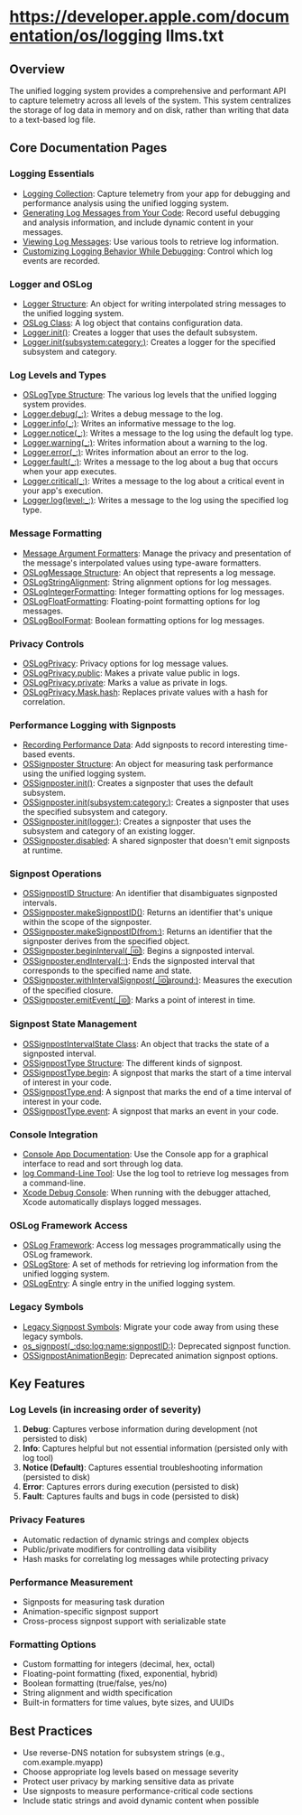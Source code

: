 # https://developer.apple.com/documentation/os/logging llms.txt

## Overview
The unified logging system provides a comprehensive and performant API to capture telemetry across all levels of the system. This system centralizes the storage of log data in memory and on disk, rather than writing that data to a text-based log file.

## Core Documentation Pages

### Logging Essentials
- [Logging Collection](https://developer.apple.com/documentation/os/logging): Capture telemetry from your app for debugging and performance analysis using the unified logging system.
- [Generating Log Messages from Your Code](https://developer.apple.com/documentation/os/generating-log-messages-from-your-code): Record useful debugging and analysis information, and include dynamic content in your messages.
- [Viewing Log Messages](https://developer.apple.com/documentation/os/viewing-log-messages): Use various tools to retrieve log information.
- [Customizing Logging Behavior While Debugging](https://developer.apple.com/documentation/os/customizing-logging-behavior-while-debugging): Control which log events are recorded.

### Logger and OSLog
- [Logger Structure](https://developer.apple.com/documentation/os/logger): An object for writing interpolated string messages to the unified logging system.
- [OSLog Class](https://developer.apple.com/documentation/os/oslog): A log object that contains configuration data.
- [Logger.init()](https://developer.apple.com/documentation/os/logger/init()): Creates a logger that uses the default subsystem.
- [Logger.init(subsystem:category:)](https://developer.apple.com/documentation/os/logger/init(subsystem:category:)): Creates a logger for the specified subsystem and category.

### Log Levels and Types
- [OSLogType Structure](https://developer.apple.com/documentation/os/oslogtype): The various log levels that the unified logging system provides.
- [Logger.debug(_:)](https://developer.apple.com/documentation/os/logger/debug(_:)): Writes a debug message to the log.
- [Logger.info(_:)](https://developer.apple.com/documentation/os/logger/info(_:)): Writes an informative message to the log.
- [Logger.notice(_:)](https://developer.apple.com/documentation/os/logger/notice(_:)): Writes a message to the log using the default log type.
- [Logger.warning(_:)](https://developer.apple.com/documentation/os/logger/warning(_:)): Writes information about a warning to the log.
- [Logger.error(_:)](https://developer.apple.com/documentation/os/logger/error(_:)): Writes information about an error to the log.
- [Logger.fault(_:)](https://developer.apple.com/documentation/os/logger/fault(_:)): Writes a message to the log about a bug that occurs when your app executes.
- [Logger.critical(_:)](https://developer.apple.com/documentation/os/logger/critical(_:)): Writes a message to the log about a critical event in your app's execution.
- [Logger.log(level:_:)](https://developer.apple.com/documentation/os/logger/log(level:_:)): Writes a message to the log using the specified log type.

### Message Formatting
- [Message Argument Formatters](https://developer.apple.com/documentation/os/message-argument-formatters): Manage the privacy and presentation of the message's interpolated values using type-aware formatters.
- [OSLogMessage Structure](https://developer.apple.com/documentation/os/oslogmessage): An object that represents a log message.
- [OSLogStringAlignment](https://developer.apple.com/documentation/os/oslogstringalignment): String alignment options for log messages.
- [OSLogIntegerFormatting](https://developer.apple.com/documentation/os/oslogintegerformatting): Integer formatting options for log messages.
- [OSLogFloatFormatting](https://developer.apple.com/documentation/os/oslogfloatformatting): Floating-point formatting options for log messages.
- [OSLogBoolFormat](https://developer.apple.com/documentation/os/oslogboolformat): Boolean formatting options for log messages.

### Privacy Controls
- [OSLogPrivacy](https://developer.apple.com/documentation/os/oslogprivacy): Privacy options for log message values.
- [OSLogPrivacy.public](https://developer.apple.com/documentation/os/oslogprivacy/public): Makes a private value public in logs.
- [OSLogPrivacy.private](https://developer.apple.com/documentation/os/oslogprivacy/private): Marks a value as private in logs.
- [OSLogPrivacy.Mask.hash](https://developer.apple.com/documentation/os/oslogprivacy/mask/hash): Replaces private values with a hash for correlation.

### Performance Logging with Signposts
- [Recording Performance Data](https://developer.apple.com/documentation/os/recording-performance-data): Add signposts to record interesting time-based events.
- [OSSignposter Structure](https://developer.apple.com/documentation/os/ossignposter): An object for measuring task performance using the unified logging system.
- [OSSignposter.init()](https://developer.apple.com/documentation/os/ossignposter/init()): Creates a signposter that uses the default subsystem.
- [OSSignposter.init(subsystem:category:)](https://developer.apple.com/documentation/os/ossignposter/init(subsystem:category:)-94xpb): Creates a signposter that uses the specified subsystem and category.
- [OSSignposter.init(logger:)](https://developer.apple.com/documentation/os/ossignposter/init(logger:)): Creates a signposter that uses the subsystem and category of an existing logger.
- [OSSignposter.disabled](https://developer.apple.com/documentation/os/ossignposter/disabled): A shared signposter that doesn't emit signposts at runtime.

### Signpost Operations
- [OSSignpostID Structure](https://developer.apple.com/documentation/os/ossignpostid): An identifier that disambiguates signposted intervals.
- [OSSignposter.makeSignpostID()](https://developer.apple.com/documentation/os/ossignposter/makesignpostid()): Returns an identifier that's unique within the scope of the signposter.
- [OSSignposter.makeSignpostID(from:)](https://developer.apple.com/documentation/os/ossignposter/makesignpostid(from:)): Returns an identifier that the signposter derives from the specified object.
- [OSSignposter.beginInterval(_:id:)](https://developer.apple.com/documentation/os/ossignposter/begininterval(_:id:)): Begins a signposted interval.
- [OSSignposter.endInterval(_:_:)](https://developer.apple.com/documentation/os/ossignposter/endinterval(_:_:)): Ends the signposted interval that corresponds to the specified name and state.
- [OSSignposter.withIntervalSignpost(_:id:around:)](https://developer.apple.com/documentation/os/ossignposter/withintervalsignpost(_:id:around:)): Measures the execution of the specified closure.
- [OSSignposter.emitEvent(_:id:)](https://developer.apple.com/documentation/os/ossignposter/emitevent(_:id:)): Marks a point of interest in time.

### Signpost State Management
- [OSSignpostIntervalState Class](https://developer.apple.com/documentation/os/ossignpostintervalstate): An object that tracks the state of a signposted interval.
- [OSSignpostType Structure](https://developer.apple.com/documentation/os/ossignposttype): The different kinds of signpost.
- [OSSignpostType.begin](https://developer.apple.com/documentation/os/ossignposttype/begin): A signpost that marks the start of a time interval of interest in your code.
- [OSSignpostType.end](https://developer.apple.com/documentation/os/ossignposttype/end): A signpost that marks the end of a time interval of interest in your code.
- [OSSignpostType.event](https://developer.apple.com/documentation/os/ossignposttype/event): A signpost that marks an event in your code.

### Console Integration
- [Console App Documentation](https://developer.apple.com/documentation/os/logging#topics): Use the Console app for a graphical interface to read and sort through log data.
- [log Command-Line Tool](https://developer.apple.com/documentation/os/viewing-log-messages): Use the log tool to retrieve log messages from a command-line.
- [Xcode Debug Console](https://developer.apple.com/documentation/os/viewing-log-messages): When running with the debugger attached, Xcode automatically displays logged messages.

### OSLog Framework Access
- [OSLog Framework](https://developer.apple.com/documentation/OSLog): Access log messages programmatically using the OSLog framework.
- [OSLogStore](https://developer.apple.com/documentation/oslog/oslogstore): A set of methods for retrieving log information from the unified logging system.
- [OSLogEntry](https://developer.apple.com/documentation/oslog/oslogentry): A single entry in the unified logging system.

### Legacy Symbols
- [Legacy Signpost Symbols](https://developer.apple.com/documentation/os/legacy-signpost-symbols): Migrate your code away from using these legacy symbols.
- [os_signpost(_:dso:log:name:signpostID:)](https://developer.apple.com/documentation/os/os_signpost(_:dso:log:name:signpostid:)-2oz8u): Deprecated signpost function.
- [OSSignpostAnimationBegin](https://developer.apple.com/documentation/os/ossignpostanimationbegin): Deprecated animation signpost options.

## Key Features

### Log Levels (in increasing order of severity)
1. **Debug**: Captures verbose information during development (not persisted to disk)
2. **Info**: Captures helpful but not essential information (persisted only with log tool)
3. **Notice (Default)**: Captures essential troubleshooting information (persisted to disk)
4. **Error**: Captures errors during execution (persisted to disk)
5. **Fault**: Captures faults and bugs in code (persisted to disk)

### Privacy Features
- Automatic redaction of dynamic strings and complex objects
- Public/private modifiers for controlling data visibility
- Hash masks for correlating log messages while protecting privacy

### Performance Measurement
- Signposts for measuring task duration
- Animation-specific signpost support
- Cross-process signpost support with serializable state

### Formatting Options
- Custom formatting for integers (decimal, hex, octal)
- Floating-point formatting (fixed, exponential, hybrid)
- Boolean formatting (true/false, yes/no)
- String alignment and width specification
- Built-in formatters for time values, byte sizes, and UUIDs

## Best Practices
- Use reverse-DNS notation for subsystem strings (e.g., com.example.myapp)
- Choose appropriate log levels based on message severity
- Protect user privacy by marking sensitive data as private
- Use signposts to measure performance-critical code sections
- Include static strings and avoid dynamic content when possible